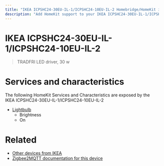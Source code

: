 ```yaml
---
title: "IKEA ICPSHC24-30EU-IL-1/ICPSHC24-10EU-IL-2 Homebridge/HomeKit integration"
description: "Add HomeKit support to your IKEA ICPSHC24-30EU-IL-1/ICPSHC24-10EU-IL-2, using Homebridge, Zigbee2MQTT and homebridge-z2m."
---
```

<!---
This file has been GENERATED using src/docgen/docgen.ts
DO NOT EDIT THIS FILE MANUALLY!
-->
# IKEA ICPSHC24-30EU-IL-1/ICPSHC24-10EU-IL-2
> TRADFRI LED driver, 30 w


# Services and characteristics
The following HomeKit Services and Characteristics are exposed by
the IKEA ICPSHC24-30EU-IL-1/ICPSHC24-10EU-IL-2

* [Lightbulb](../../light.md)
  * Brightness
  * On


# Related
* [Other devices from IKEA](../index.md#ikea)
* [Zigbee2MQTT documentation for this device](https://www.zigbee2mqtt.io/devices/ICPSHC24-30EU-IL-1_ICPSHC24-10EU-IL-2.html)